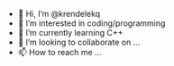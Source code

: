 - 👋 Hi, I’m @krendelekq
- 👀 I’m interested in coding/programming
- 🌱 I’m currently learning C++
- 💞️ I’m looking to collaborate on ...
- 📫 How to reach me ...

<!---
krendelekq/krendelekq is a ✨ special ✨ repository because its `README.md` (this file) appears on your GitHub profile.
You can click the Preview link to take a look at your changes.
--->
